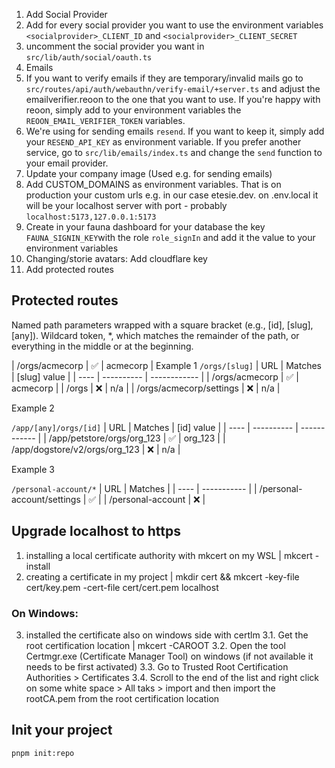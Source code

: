1. Add Social Provider
  2. Add for every social provider you want to use the environment variables `<socialprovider>_CLIENT_ID` and `<socialprovider>_CLIENT_SECRET`
  3. uncomment the social provider you want in `src/lib/auth/social/oauth.ts`
2. Emails
  1. If you want to verify emails if they are temporary/invalid mails go to `src/routes/api/auth/webauthn/verify-email/+server.ts` and adjust the emailverifier.reoon to the one that you want to use. If you're happy with reoon, simply add to your environment variables the `REOON_EMAIL_VERIFIER_TOKEN` variables.
  2. We're using for sending emails `resend`. If you want to keep it, simply add your `RESEND_API_KEY` as environment variable. If you prefer another service, go to `src/lib/emails/index.ts` and change the `send` function to your email provider.
  3. Update your company image (Used e.g. for sending emails)
3. Add CUSTOM_DOMAINS as environment variables. That is on production your custom urls e.g. in our case etesie.dev. on .env.local it will be your localhost server with port - probably `localhost:5173,127.0.0.1:5173`
4. Create in your fauna dashboard for your database the key `FAUNA_SIGNIN_KEY`with the role `role_signIn` and add it the value to your environment variables
5. Changing/storie avatars: Add cloudflare key 
6. Add protected routes


## Protected routes

Named path parameters wrapped with a square bracket (e.g., [id], [slug], [any]). 
Wildcard token, *, which matches the remainder of the path, or everything in the middle or at the beginning.

| /orgs/acmecorp       |  ✅    | acmecorp         |
Example 1 
`/orgs/[slug]` 
| URL |	Matches |	[slug] value | 
| ---- | ---------- | ------------ |
| /orgs/acmecorp |	✅ |	acmecorp | 
| /orgs | ❌ |	n/a | 
| /orgs/acmecorp/settings | ❌ | n/a |

Example 2

`/app/[any]/orgs/[id]`
| URL | Matches | [id] value | 
| ---- | ---------- | ------------ |
| /app/petstore/orgs/org_123 | ✅ | org_123 |
| /app/dogstore/v2/orgs/org_123 | ❌ | n/a |

Example 3

`/personal-account/*` 
| URL |	Matches |
| ---- | ----------- | 
| /personal-account/settings |	✅ |
| /personal-account |	❌ |


## Upgrade localhost to https

1. installing a local certificate authority with mkcert on my WSL | mkcert -install
2. creating a certificate in my project | mkdir cert && mkcert -key-file cert/key.pem -cert-file cert/cert.pem localhost

### On Windows:
3. installed the certificate also on windows side with certlm
3.1. Get the root certification location | mkcert -CAROOT
3.2. Open the tool Certmgr.exe (Certificate Manager Tool) on windows (if not available it needs to be first activated)
3.3. Go to Trusted Root Certification Authorities > Certificates
3.4. Scroll to the end of the list and right click on some white space > All taks > import and then import the rootCA.pem from the root certification location

## Init your project

`pnpm init:repo`
